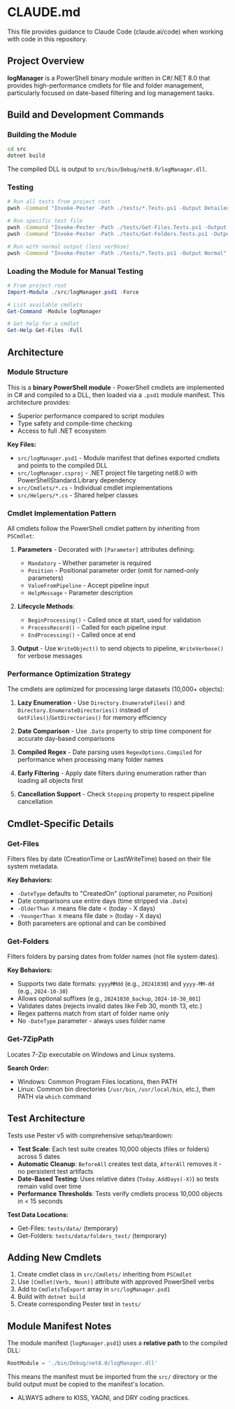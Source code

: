 # CLAUDE.md

This file provides guidance to Claude Code (claude.ai/code) when working with code in this repository.

## Project Overview

**logManager** is a PowerShell binary module written in C#/.NET 8.0 that provides high-performance cmdlets for file and folder management, particularly focused on date-based filtering and log management tasks.

## Build and Development Commands

### Building the Module
```bash
cd src
dotnet build
```

The compiled DLL is output to `src/bin/Debug/net8.0/logManager.dll`.

### Testing
```bash
# Run all tests from project root
pwsh -Command "Invoke-Pester -Path ./tests/*.Tests.ps1 -Output Detailed"

# Run specific test file
pwsh -Command "Invoke-Pester -Path ./tests/Get-Files.Tests.ps1 -Output Detailed"
pwsh -Command "Invoke-Pester -Path ./tests/Get-Folders.Tests.ps1 -Output Detailed"

# Run with normal output (less verbose)
pwsh -Command "Invoke-Pester -Path ./tests/*.Tests.ps1 -Output Normal"
```

### Loading the Module for Manual Testing
```powershell
# From project root
Import-Module ./src/logManager.psd1 -Force

# List available cmdlets
Get-Command -Module logManager

# Get help for a cmdlet
Get-Help Get-Files -Full
```

## Architecture

### Module Structure

This is a **binary PowerShell module** - PowerShell cmdlets are implemented in C# and compiled to a DLL, then loaded via a `.psd1` module manifest. This architecture provides:
- Superior performance compared to script modules
- Type safety and compile-time checking
- Access to full .NET ecosystem

**Key Files:**
- `src/logManager.psd1` - Module manifest that defines exported cmdlets and points to the compiled DLL
- `src/logManager.csproj` - .NET project file targeting net8.0 with PowerShellStandard.Library dependency
- `src/Cmdlets/*.cs` - Individual cmdlet implementations
- `src/Helpers/*.cs` - Shared helper classes

### Cmdlet Implementation Pattern

All cmdlets follow the PowerShell cmdlet pattern by inheriting from `PSCmdlet`:

1. **Parameters** - Decorated with `[Parameter]` attributes defining:
   - `Mandatory` - Whether parameter is required
   - `Position` - Positional parameter order (omit for named-only parameters)
   - `ValueFromPipeline` - Accept pipeline input
   - `HelpMessage` - Parameter description

2. **Lifecycle Methods**:
   - `BeginProcessing()` - Called once at start, used for validation
   - `ProcessRecord()` - Called for each pipeline input
   - `EndProcessing()` - Called once at end

3. **Output** - Use `WriteObject()` to send objects to pipeline, `WriteVerbose()` for verbose messages

### Performance Optimization Strategy

The cmdlets are optimized for processing large datasets (10,000+ objects):

1. **Lazy Enumeration** - Use `Directory.EnumerateFiles()` and `Directory.EnumerateDirectories()` instead of `GetFiles()`/`GetDirectories()` for memory efficiency

2. **Date Comparison** - Use `.Date` property to strip time component for accurate day-based comparisons

3. **Compiled Regex** - Date parsing uses `RegexOptions.Compiled` for performance when processing many folder names

4. **Early Filtering** - Apply date filters during enumeration rather than loading all objects first

5. **Cancellation Support** - Check `Stopping` property to respect pipeline cancellation

## Cmdlet-Specific Details

### Get-Files
Filters files by date (CreationTime or LastWriteTime) based on their file system metadata.

**Key Behaviors:**
- `-DateType` defaults to "CreatedOn" (optional parameter, no Position)
- Date comparisons use entire days (time stripped via `.Date`)
- `-OlderThan X` means file date < (today - X days)
- `-YoungerThan X` means file date > (today - X days)
- Both parameters are optional and can be combined

### Get-Folders
Filters folders by parsing dates from folder names (not file system dates).

**Key Behaviors:**
- Supports two date formats: `yyyyMMdd` (e.g., `20241030`) and `yyyy-MM-dd` (e.g., `2024-10-30`)
- Allows optional suffixes (e.g., `20241030_backup`, `2024-10-30_001`)
- Validates dates (rejects invalid dates like Feb 30, month 13, etc.)
- Regex patterns match from start of folder name only
- No `-DateType` parameter - always uses folder name

### Get-7ZipPath
Locates 7-Zip executable on Windows and Linux systems.

**Search Order:**
- Windows: Common Program Files locations, then PATH
- Linux: Common bin directories (`/usr/bin`, `/usr/local/bin`, etc.), then PATH via `which` command

## Test Architecture

Tests use Pester v5 with comprehensive setup/teardown:

- **Test Scale**: Each test suite creates 10,000 objects (files or folders) across 5 dates
- **Automatic Cleanup**: `BeforeAll` creates test data, `AfterAll` removes it - no persistent test artifacts
- **Date-Based Testing**: Uses relative dates (`Today.AddDays(-X)`) so tests remain valid over time
- **Performance Thresholds**: Tests verify cmdlets process 10,000 objects in < 15 seconds

**Test Data Locations:**
- Get-Files: `tests/data/` (temporary)
- Get-Folders: `tests/data/folders_test/` (temporary)

## Adding New Cmdlets

1. Create cmdlet class in `src/Cmdlets/` inheriting from `PSCmdlet`
2. Use `[Cmdlet(Verb, Noun)]` attribute with approved PowerShell verbs
3. Add to `CmdletsToExport` array in `src/logManager.psd1`
4. Build with `dotnet build`
5. Create corresponding Pester test in `tests/`

## Module Manifest Notes

The module manifest (`logManager.psd1`) uses a **relative path** to the compiled DLL:
```powershell
RootModule = './bin/Debug/net8.0/logManager.dll'
```

This means the manifest must be imported from the `src/` directory or the build output must be copied to the manifest's location.
- ALWAYS adhere to KISS, YAGNI, and DRY coding practices.